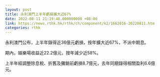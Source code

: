 ```yaml
---
layout: post
title: 永利澳門上半年虧損擴大近67%
date: 2022-08-11 21:19:48.000000000 +08:00
link: https://news.rthk.hk/rthk/ch/component/k2/1662016-20220811.htm
categories: rthk
---
```


永利澳門公布，上半年錄得近36億元虧損，按年擴大近67%，不派中期息。

期內，娛樂場收益近22.2億元，按年減少近58%。

上半年經調整除息稅、折舊及攤銷前虧損8.7億元，去年同期錄得相關盈利6.6億元。
